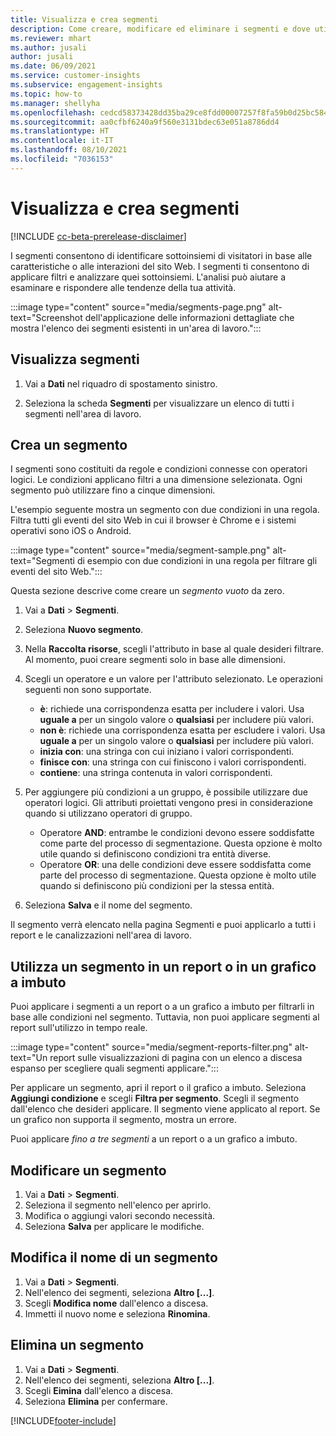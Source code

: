 ```yaml
---
title: Visualizza e crea segmenti
description: Come creare, modificare ed eliminare i segmenti e dove utilizzarli.
ms.reviewer: mhart
ms.author: jusali
author: jusali
ms.date: 06/09/2021
ms.service: customer-insights
ms.subservice: engagement-insights
ms.topic: how-to
ms.manager: shellyha
ms.openlocfilehash: cedcd58373428dd35ba29ce8fdd00007257f8fa59b0d25bc584b4e832df13604
ms.sourcegitcommit: aa0cfbf6240a9f560e3131bdec63e051a8786dd4
ms.translationtype: HT
ms.contentlocale: it-IT
ms.lasthandoff: 08/10/2021
ms.locfileid: "7036153"
---
```

# <a name="view-and-create-segments"></a>Visualizza e crea segmenti

[!INCLUDE [cc-beta-prerelease-disclaimer](includes/cc-beta-prerelease-disclaimer.md)]

I segmenti consentono di identificare sottoinsiemi di visitatori in base alle caratteristiche o alle interazioni del sito Web. I segmenti ti consentono di applicare filtri e analizzare quei sottoinsiemi. L'analisi può aiutare a esaminare e rispondere alle tendenze della tua attività. 

:::image type="content" source="media/segments-page.png" alt-text="Screenshot dell'applicazione delle informazioni dettagliate che mostra l'elenco dei segmenti esistenti in un'area di lavoro.":::

## <a name="view-segments"></a>Visualizza segmenti

1. Vai a **Dati** nel riquadro di spostamento sinistro. 

1. Seleziona la scheda **Segmenti** per visualizzare un elenco di tutti i segmenti nell'area di lavoro. 

## <a name="create-a-segment"></a>Crea un segmento

I segmenti sono costituiti da regole e condizioni connesse con operatori logici. Le condizioni applicano filtri a una dimensione selezionata. Ogni segmento può utilizzare fino a cinque dimensioni.

L'esempio seguente mostra un segmento con due condizioni in una regola. Filtra tutti gli eventi del sito Web in cui il browser è Chrome e i sistemi operativi sono iOS o Android.

:::image type="content" source="media/segment-sample.png" alt-text="Segmenti di esempio con due condizioni in una regola per filtrare gli eventi del sito Web.":::

Questa sezione descrive come creare un *segmento vuoto* da zero.

1. Vai a **Dati** > **Segmenti**.

1. Seleziona **Nuovo segmento**.

1. Nella **Raccolta risorse**, scegli l'attributo in base al quale desideri filtrare. Al momento, puoi creare segmenti solo in base alle dimensioni.

1. Scegli un operatore e un valore per l'attributo selezionato. Le operazioni seguenti non sono supportate.
   - **è**: richiede una corrispondenza esatta per includere i valori. Usa **uguale a** per un singolo valore o **qualsiasi** per includere più valori.
   - **non è**: richiede una corrispondenza esatta per escludere i valori. Usa **uguale a** per un singolo valore o **qualsiasi** per includere più valori.
   - **inizia con**: una stringa con cui iniziano i valori corrispondenti.
   - **finisce con**: una stringa con cui finiscono i valori corrispondenti.
   - **contiene**: una stringa contenuta in valori corrispondenti.

1. Per aggiungere più condizioni a un gruppo, è possibile utilizzare due operatori logici. Gli attributi proiettati vengono presi in considerazione quando si utilizzano operatori di gruppo.
   - Operatore **AND**: entrambe le condizioni devono essere soddisfatte come parte del processo di segmentazione. Questa opzione è molto utile quando si definiscono condizioni tra entità diverse.
   - Operatore **OR**: una delle condizioni deve essere soddisfatta come parte del processo di segmentazione. Questa opzione è molto utile quando si definiscono più condizioni per la stessa entità.

1. Seleziona **Salva** e il nome del segmento. 

Il segmento verrà elencato nella pagina Segmenti e puoi applicarlo a tutti i report e le canalizzazioni nell'area di lavoro.

## <a name="use-a-segment-in-a-report-or-funnel"></a>Utilizza un segmento in un report o in un grafico a imbuto

Puoi applicare i segmenti a un report o a un grafico a imbuto per filtrarli in base alle condizioni nel segmento. Tuttavia, non puoi applicare segmenti al report sull'utilizzo in tempo reale.

:::image type="content" source="media/segment-reports-filter.png" alt-text="Un report sulle visualizzazioni di pagina con un elenco a discesa espanso per scegliere quali segmenti applicare.":::

Per applicare un segmento, apri il report o il grafico a imbuto. Seleziona **Aggiungi condizione** e scegli **Filtra per segmento**. Scegli il segmento dall'elenco che desideri applicare. Il segmento viene applicato al report. Se un grafico non supporta il segmento, mostra un errore.
 
Puoi applicare *fino a tre segmenti* a un report o a un grafico a imbuto.

## <a name="edit-a-segment"></a>Modificare un segmento

1. Vai a **Dati** > **Segmenti**.
1. Seleziona il segmento nell'elenco per aprirlo. 
1. Modifica o aggiungi valori secondo necessità.
1. Seleziona **Salva** per applicare le modifiche.

## <a name="change-the-name-of-a-segment"></a>Modifica il nome di un segmento

1. Vai a **Dati** > **Segmenti**.
1. Nell'elenco dei segmenti, seleziona **Altro [...]**. 
1. Scegli **Modifica nome** dall'elenco a discesa.
1. Immetti il nuovo nome e seleziona **Rinomina**.

## <a name="delete-a-segment"></a>Elimina un segmento

1. Vai a **Dati** > **Segmenti**.
1. Nell'elenco dei segmenti, seleziona **Altro [...]**. 
1. Scegli **Eimina** dall'elenco a discesa.
1. Seleziona **Elimina** per confermare.

[!INCLUDE[footer-include](../includes/footer-banner.md)]
